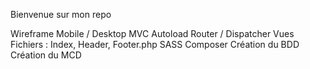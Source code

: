 Bienvenue sur mon repo 

Wireframe Mobile / Desktop
MVC
Autoload
Router / Dispatcher
Vues
Fichiers : Index, Header, Footer.php
SASS
Composer
Création du BDD
Création du MCD